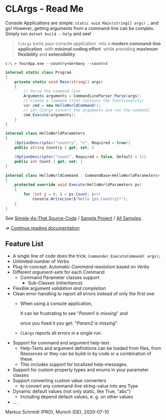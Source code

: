 # CLArgs - Read Me

Console Applications are simple: `static void Main(string[] args)` .. and go! However, getting arguments from a command-line can be complex. Simply run `dotnet build --help` and see!

> `CLArgs` turns your console application ​ into a **modern command-line application** ​ with **minimal coding effort** ​ while providing **maximum flexibility** and **extensibility**.

`c:\ > YourApp.exe --country=Germany --count=3`

```csharp
internal static class Program
{
    private static void Main(string[] args)
    {
        // Parse the command-line
        Arguments arguments = CommandLineParser.Parse(args);
        // Create a command (that contains the functionality)
        var cmd = new HelloWorldCommand();
        // Let CLArgs convert the arguments and run the command.
        cmd.Execute(arguments);
    }
}

internal class HelloWorldParameters
{
    [OptionDescriptor("country", "c", Required = true)]
    public string Country { get; set; }

    [OptionDescriptor("count", Required = false, Default = 1)]
    public int Count { get; set; }
}

internal class HelloWorldCommand : CommandBase<HelloWorldParameters>
{
    protected override void Execute(HelloWorldParameters ps)
    {
        for (int i = 0; i < ps.Count; i++)
            Console.WriteLine($"Hello {ps.Country}!");
    }
}
```

See [Simple-As-That Source-Code](samples/Sample01.SimpleAsThat/Program.cs) / [Sample Project](samples/Sample01.SimpleAsThat) / [All Samples](samples).

=&gt; [Continue reading documentation](https://github.com/msc4266/CLArgs/wiki)

## Feature List

* A single line of code does the trick: `Commander.ExecuteCommand( args);`
* Unlimited number of _Verbs_
* Plug-In concept: Automatic _Command_ resolution based on _Verbs_
* Different _argument-sets_ for each Command
  * Command Parameter classes support 
    * Sub-Classes \(inheritance\) 
* Flexible argument _validation and completion_
* Clean error-handling to report _all_ errors instead of only the first one
  * When using a console application, 

    It can be frustrating to see "_Param1 is missing_" and 

    once you fixed it you get: "_Param2 is missing_".

  * `CLArgs` reports all errors in a single run.
* Support for command and argument help-text
  * Help-Texts and argument definitions can be loaded from files, from Resources or they can be build-in by code or a combination of these. 
  * This includes support for localized help-messages.
* Support for custom property types and enums in your parameter classes
* Support converting custom value converters
  * to convert any command-line string-value into any Type
* Dynamic default values \(not only static, like True, "abc"\)
  * Including depend default values, e. g. on other values
* ...

Markus Schmidt \(PRO\), Munich \(DE\), 2020-07-10

